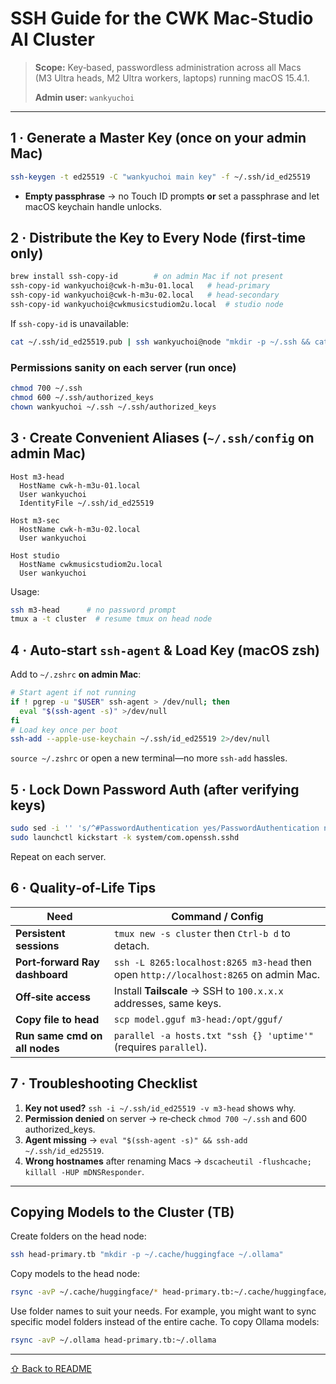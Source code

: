 # SSH Guide for the CWK Mac‑Studio AI Cluster

> **Scope:** Key‑based, passwordless administration across all Macs (M3 Ultra heads, M2 Ultra workers, laptops) running macOS 15.4.1.
>
> **Admin user:** `wankyuchoi`

---

## 1 · Generate a Master Key (once on your admin Mac)
```bash
ssh-keygen -t ed25519 -C "wankyuchoi main key" -f ~/.ssh/id_ed25519
```
* **Empty passphrase** → no Touch ID prompts **or** set a passphrase and let macOS keychain handle unlocks.

## 2 · Distribute the Key to Every Node (first‑time only)
```bash
brew install ssh-copy-id        # on admin Mac if not present
ssh-copy-id wankyuchoi@cwk-h-m3u-01.local   # head‑primary
ssh-copy-id wankyuchoi@cwk-h-m3u-02.local   # head‑secondary
ssh-copy-id wankyuchoi@cwkmusicstudiom2u.local  # studio node
```
If `ssh-copy-id` is unavailable:
```bash
cat ~/.ssh/id_ed25519.pub | ssh wankyuchoi@node "mkdir -p ~/.ssh && cat >> ~/.ssh/authorized_keys"
```

### Permissions sanity on each server (run once)
```bash
chmod 700 ~/.ssh
chmod 600 ~/.ssh/authorized_keys
chown wankyuchoi ~/.ssh ~/.ssh/authorized_keys
```

## 3 · Create Convenient Aliases (`~/.ssh/config` on admin Mac)
```config
Host m3-head
  HostName cwk-h-m3u-01.local
  User wankyuchoi
  IdentityFile ~/.ssh/id_ed25519

Host m3-sec
  HostName cwk-h-m3u-02.local
  User wankyuchoi

Host studio
  HostName cwkmusicstudiom2u.local
  User wankyuchoi
```
Usage:
```bash
ssh m3-head      # no password prompt
tmux a -t cluster  # resume tmux on head node
```

## 4 · Auto‑start `ssh-agent` & Load Key (macOS zsh)
Add to `~/.zshrc` **on admin Mac**:
```zsh
# Start agent if not running
if ! pgrep -u "$USER" ssh-agent > /dev/null; then
  eval "$(ssh-agent -s)" >/dev/null
fi
# Load key once per boot
ssh-add --apple-use-keychain ~/.ssh/id_ed25519 2>/dev/null
```
`source ~/.zshrc` or open a new terminal—no more `ssh-add` hassles.

## 5 · Lock Down Password Auth (after verifying keys)
```bash
sudo sed -i '' 's/^#PasswordAuthentication yes/PasswordAuthentication no/' /etc/ssh/sshd_config
sudo launchctl kickstart -k system/com.openssh.sshd
```
Repeat on each server.

## 6 · Quality‑of‑Life Tips
| Need | Command / Config |
|------|------------------|
| **Persistent sessions** | `tmux new -s cluster` then `Ctrl‑b d` to detach. |
| **Port‑forward Ray dashboard** | `ssh -L 8265:localhost:8265 m3-head` then open `http://localhost:8265` on admin Mac. |
| **Off‑site access** | Install **Tailscale** → SSH to `100.x.x.x` addresses, same keys. |
| **Copy file to head** | `scp model.gguf m3-head:/opt/gguf/` |
| **Run same cmd on all nodes** | `parallel -a hosts.txt "ssh {} 'uptime'"` (requires `parallel`). |

## 7 · Troubleshooting Checklist
1. **Key not used?** `ssh -i ~/.ssh/id_ed25519 -v m3-head` shows why.
2. **Permission denied** on server → re‑check `chmod 700 ~/.ssh` and 600 authorized_keys.
3. **Agent missing** → `eval "$(ssh-agent -s)" && ssh-add ~/.ssh/id_ed25519`.
4. **Wrong hostnames** after renaming Macs → `dscacheutil -flushcache; killall -HUP mDNSResponder`.

---

## Copying Models to the Cluster (TB)

Create folders on the head node:

```bash
ssh head-primary.tb "mkdir -p ~/.cache/huggingface ~/.ollama"
```

Copy models to the head node:

```bash
rsync -avP ~/.cache/huggingface/* head-primary.tb:~/.cache/huggingface/
```

Use folder names to suit your needs. For example, you might want to sync specific model folders instead of the entire cache. To copy Ollama models:

```bash
rsync -avP ~/.ollama head-primary.tb:~/.ollama
```
---

[⇧ Back&nbsp;to&nbsp;README](../../README.md)